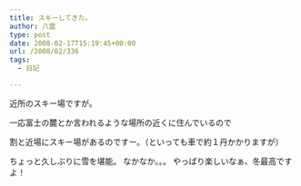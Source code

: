 ```yaml
---
title: スキーしてきた。
author: 八雲
type: post
date: 2008-02-17T15:19:45+00:00
url: /2008/02/336
tags:
  - 日記

---
```

近所のスキー場ですが。
  
一応富士の麓とか言われるような場所の近くに住んでいるので
  
割と近場にスキー場があるのですー。（といっても車で約１丹かかりますが）

ちょっと久しぶりに雪を堪能。 なかなか。。。 やっぱり楽しいなぁ、冬最高ですよ！
